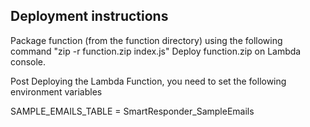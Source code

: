 
## Deployment instructions
Package function (from the function directory) using the following command "zip -r function.zip index.js"
Deploy function.zip on Lambda console.

Post Deploying the Lambda Function, you need to set the following environment variables

SAMPLE_EMAILS_TABLE = SmartResponder_SampleEmails



